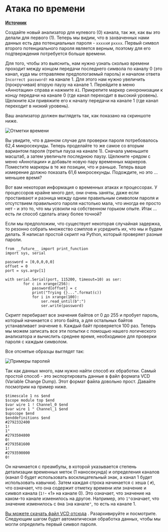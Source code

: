 # Атака по времени

[**Источник**](https://maldroid.github.io/hardware-hacking/)

Создайте новый анализатор для нулевого \(0\) канала, так же, как вы это делали для первого \(1\). Теперь мы видим,  что в захваченных нами данных есть два потенциальных пароля - `xxxxx`и `pxxxx`. Первый символ второго потенциального пароля является верным, поэтому для его подтверждения потребуется больше времени.

Для того, чтобы это выяснить, нам нужно узнать сколько времени проходит между концом передачи последнего символа по каналу 0 \(это канал, куда мы отправляем предпологаемый пароль\) и началом ответа `Incorrect password!` на канале 1. Для этого нам нужно увеличить \(прокручивая\) вторую паузу на канале 1. Перейдите в меню «Аннотации» справа и нажмите `A1`. Прикрепите маркер синхронизации к концу передачи на канале 0 \(где канал переходит в высокий уровень\). Щелкните `A2`и привяжите его к началу передачи на канале 1 \(где канал переходит в низкий уровень\).

Ваш анализатор должен выглядеть так, как показано на скриншоте ниже.

![&#x41E;&#x442;&#x43C;&#x435;&#x442;&#x43A;&#x438; &#x432;&#x440;&#x435;&#x43C;&#x435;&#x43D;&#x438;](https://maldroid.github.io/hardware-hacking/assets/logic-screenshot-timing.png)

Вы увидите, что в данном случае для проверки пароля потребовалось 62,4 микросекунды. Теперь проделайте то же самое со вторым вариантом пароля \(третья пауза на канале 1\). Сначала уменьшите масштаб, а затем увеличьте последнюю паузу. Щелкните `+`рядом с меню «Аннотации» и добавьте новую пару временных маркеров. Поместите маркеры в те же позиции, что и раньше. Теперь ваше измерение должно показать 61,6 микросекунды. Подождите, но это ... меньшее время?

Вот вам некоторая информация о временных атаках и процессорах. У процессоров крайне много дел, они очень заняты, даже если простаивают и разница между одним правильным символом пароля и отсутствием правильного пароля настолько мала, что иногда ее просто нет - и это то, что мы усвоили на собственном горьком опыте. Итак ... есть ли способ сделать атаку более точной?

Если мы предположим, что существует некоторая случайная задержка, то резонно собрать множество сэмплов и усреднить их, что мы и будем делать. Я написал простой скрипт на Python, который проверяет разные пароли.

```text
from __future__ import print_function
import sys, serial

password = [0,0,0,0,0]
offset = 0
port = sys.argv[1]

with serial.Serial(port, 115200, timeout=10) as ser:
        for c in xrange(256):
            password[offset] = c 
            print("Trying {}...".format(c))
            for i in xrange(100):
                ser.read_until(b":")
                ser.write(password)
```

Скрипт перебирает все значения байтов от 0 до 255 и пробует пароль, который начинается с этого байта, а для остальных байтов устанавливает значение `0`. Каждый байт проверяется 100 раз. Теперь мы можем записать все эти попытки с помощью нашего логического анализатора и вычислить среднее время, необходимое для проверки пароля с каждым символом.

Все отснятые образцы выглядят так:

![&#x41F;&#x440;&#x438;&#x43C;&#x435;&#x440;&#x44B; &#x43F;&#x430;&#x440;&#x43E;&#x43B;&#x435;&#x439;](https://maldroid.github.io/hardware-hacking/assets/logic-screenshot-password-tries.png)

Так как данных много, нам нужно найти способ их обработки. Самый простой способ - это экспортировать данные в файл формата VCD \(Variable Change Dump\). Этот формат файла довольно прост. Давайте посмотрим на пример ниже.

```text
$timescale 1 ns $end
$scope module top $end
$var wire 1 ! Channel_0 $end
$var wire 1 " Channel_1 $end
$upscope $end
$enddefinitions $end
#2792332400
1!
1"
#2793504800
0!
#2793581600
1!
#2793590000
0!
```

Он начинается с преамбулы, в которой указывается степень детализации временных меток \(1 наносекунда\) и определения каналов \(канал 0 будет использовать восклицательный знак, а канал 1 будет использовать кавычки\). Затем каждая строка начинается с хеша \( `#`\), что означает, что она содержит отметку времени или значение и символ канала \(`1!`- «1» на канале 0\). Это означает, что значение на каком-то канале изменилось на другое. Например, это `1"`означает, что значение изменилось с `0`на `1`на канале`"`, то есть на канале 1.

[Вы можете скачать файл VCD отсюда](https://maldroid.github.io/hardware-hacking/assets/password_tries_100.vcd.zip) . Разархивируйте и посмотрите. Следующим шагом будет автоматическая обработка данных, чтобы мы могли определить первый символ пароля.

